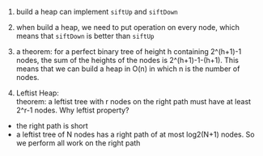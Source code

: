
1. build a heap can implement `siftUp` and `siftDown`  

2. when build a heap, we need to put operation on every node, which means that `siftDown` is better than `siftUp`  

3. a theorem: for a perfect binary tree of height h containing 2^(h+1)-1 nodes, the sum of the heights of the nodes is 2^(h+1)-1-(h+1).
This means that we can build a heap in O(n) in which n is the number of nodes.  

4. Leftist Heap:   
theorem: a leftist tree with r nodes on the right path must have at least 2^r-1 nodes.
Why leftist property?  
- the right path is short
- a leftist tree of N nodes has a right path of at most log2(N+1) nodes.
So we perform all work on the right path

